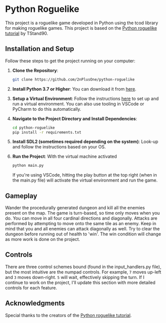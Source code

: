 # Python Roguelike

This project is a roguelike game developed in Python using the tcod library for making roguelike games. This project is based on the [Python roguelike tutorial](http://www.rogueliketutorials.com/tutorials/tcod/v2/) by TStand90.

## Installation and Setup

Follow these steps to get the project running on your computer:

1. **Clone the Repository**:
   ```bash
   git clone https://github.com/2nPlusOne/python-roguelike
   ```

2. **Install Python 3.7 or Higher**: You can download it from [here](https://www.python.org/downloads/).

3. **Setup a Virtual Environment**:
   Follow the instructions [here](https://docs.python.org/3/library/venv.html) to set up and run a virtual environment. You can also use tooling in VSCode or PyCharm to do this automatically.

4. **Navigate to the Project Directory and Install Dependencies**:
   ```bash
   cd python-roguelike
   pip install -r requirements.txt
   ```

5. **Install SDL2 (sometimes required depending on the system)**: Look-up and follow the instructions based on your OS.

6. **Run the Project**:
   With the virtual machine activated
   ```bash
   python main.py
   ```

   If you're using VSCode, hitting the play button at the top right (when in the main.py file) will activate the virtual environment and run the game.

## Gameplay

Wander the procedurally generated dungeon and kill all the enemies present on the map. The game is turn-based, so time only moves when you do. You can move in all four cardinal directions and diagonally. Attacks are performed by attempting to move onto the same tile as an enemy. Keep in mind that you and all enemies can attack diagonally as well. Try to clear the dungeon before running out of health to 'win'. The win condition will change as more work is done on the project.

## Controls

There are three control schemes bound (found in the input_handlers.py file), but the most intuitive are the numpad controls. For example, `7` moves up-left and `3` moves down-right. `5` will wait, effectively skipping the turn. If I continue to work on the project, I'll update this section with more detailed controls for each feature.

## Acknowledgments

Special thanks to the creators of the [Python roguelike tutorial](http://www.rogueliketutorials.com/tutorials/tcod/v2/).
